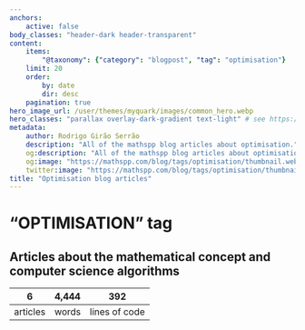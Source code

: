 ```yaml
---
anchors:
    active: false
body_classes: "header-dark header-transparent"
content:
    items:
        "@taxonomy": {"category": "blogpost", "tag": "optimisation"}
    limit: 20
    order:
        by: date
        dir: desc
    pagination: true
hero_image_url: /user/themes/myquark/images/common_hero.webp
hero_classes: "parallax overlay-dark-gradient text-light" # see https://demo.getgrav.org/blog-skeleton/blog/hero-classes
metadata:
    author: Rodrigo Girão Serrão
    description: "All of the mathspp blog articles about optimisation."
    og:description: "All of the mathspp blog articles about optimisation."
    og:image: "https://mathspp.com/blog/tags/optimisation/thumbnail.webp"
    twitter:image: "https://mathspp.com/blog/tags/optimisation/thumbnail.webp"
title: "Optimisation blog articles"
---
```


# “OPTIMISATION” tag


## Articles about the mathematical concept and computer science algorithms



<table class="stats-table">
    <thead>
        <tr>
            <th style="text-align: center;">6</th>
            <th style="text-align: center;">4,444</th>
            <th style="text-align: center;">392</th>
        </tr>
    </thead>
    <tbody>
        <tr>
            <td style="text-align: center;">articles</td>
            <td style="text-align: center;">words</td>
            <td style="text-align: center;">lines of code</td>
        </tr>
    </tbody>
</table>